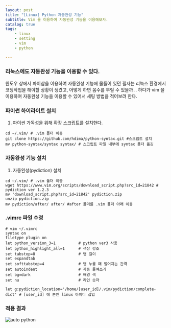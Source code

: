 ```yaml
---
layout: post
title: "[Linux] Python 자동완성 기능"
subtitle: Vim 을 이용하여 자동완성 기능을 이용해보자.
catalog: true
tags: 
    - linux
    - setting
    - vim
    - python

---
```

### 리눅스에도 자동완성 기능을 이용할 수 있다.
윈도우 상에서 파이참을 이용하여 자동완성 기능에 물들어 있던 필자는 리눅스 환경에서 코딩작업을 해야할 상황이 생겼고, 어떻게 하면 꼼수를 부릴 수 있을까 .. 하다가
vim 을 이용하여 자동완성 기능을 이용할 수 있어서 세팅 방법을 적어보려 한다.

### 파이썬 하이라이트 설치
1. 파이썬 가독성을 위해 확장 스크립트를 설치한다.
```
cd ~/.vim/ # .vim 폴더 이동
git clone https://github.com/hdima/python-syntax.git #스크립트 설치
mv python-syntax/syntax syntax/ # 스크립트 파일 내부에 syntax 폴더 옮김
```

### 자동완성 기능 설치
1. 자동완성(pydiction) 설치
```
cd ~/.vim/ # .vim 폴더 이동
wget https://www.vim.org/scripts/download_script.php?src_id=21842 # pydiction ver 1.2.3
mv 'download_script.php?src_id=21842' pydiction.zip
unzip pydiction.zip
mv pydiction/after/ after/ #after 폴더를 .vim 폴더 아래 이동
```

### .vimrc 파일 수정
```
# vim ~/.vimrc
syntax on
filetype plugin on
let python_version_3=1          # python ver3 사용
let python_highlight_all=1      # 색상 강조
set tabstop=8                   # 탭 길이
set expandtab
set softtabstop=4               # 탭 누를 때 벌어지는 간격
set autoindent                  # 자동 들여쓰기
set bg=dark                     # 배경 색
set nu                          # 라인 숫자 

let g:pydiction_location='/home/[user_id]/.vim/pydiction/complete-dict' # [user_id] 에 본인 linux 아이디 삽입
```

### 적용 결과
<img data-action="zoom" src='{{ "/img/post/auto_python.gif" | relative_url }}' alt='auto python'>
